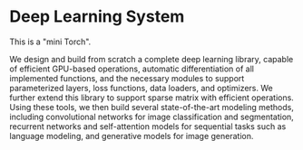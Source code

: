 # Deep Learning System

This is a "mini Torch". 

We design and build from scratch a complete deep learning library, capable of efficient GPU-based operations, automatic differentiation of all implemented functions, and the necessary modules to support parameterized layers, loss functions, data loaders, and optimizers. We further extend this library to support sparse matrix with efficient operations. Using these tools, we then build several state-of-the-art modeling methods, including convolutional networks for image classification and segmentation, recurrent networks and self-attention models for sequential tasks such as language modeling, and generative models for image generation.
